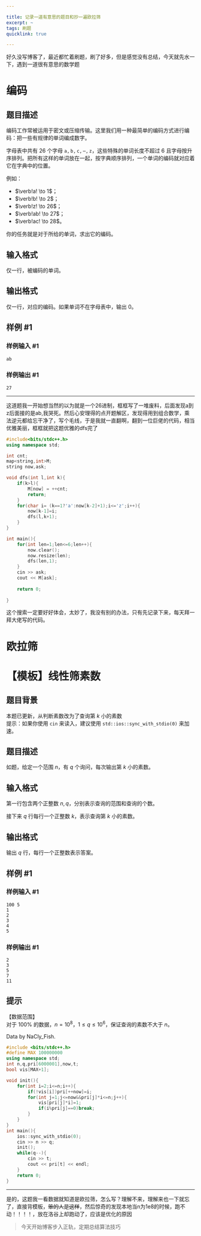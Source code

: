 ```yaml
---

title: 记录一道有意思的题目和抄一遍欧拉筛
excerpt: ~
tags: 刷题
quicklink: true

---
```




好久没写博客了，最近都忙着刷题，刷了好多，但是感觉没有总结，今天就先水一下，遇到一道很有意思的数学题



# 编码

## 题目描述

编码工作常被运用于密文或压缩传输。这里我们用一种最简单的编码方式进行编码：把一些有规律的单词编成数字。

字母表中共有 $26$ 个字母 $\mathtt{a,b,c,\cdots,z}$，这些特殊的单词长度不超过 $6$ 且字母按升序排列。把所有这样的单词放在一起，按字典顺序排列，一个单词的编码就对应着它在字典中的位置。

例如：

- $\verb!a! \to 1$；
- $\verb!b! \to 2$；
- $\verb!z! \to 26$；
- $\verb!ab! \to 27$；
- $\verb!ac! \to 28$。

你的任务就是对于所给的单词，求出它的编码。

## 输入格式

仅一行，被编码的单词。

## 输出格式

仅一行，对应的编码。如果单词不在字母表中，输出 $0$。

## 样例 #1

### 样例输入 #1

```
ab
```

### 样例输出 #1

```
27
```





---



这道题我一开始想当然的以为就是一个26进制，框框写了一堆废料，后面发现a到z后面接的是ab,我哭死。然后心安理得的点开题解区，发现得用到组合数学，乘法逆元都给忘干净了，写个毛线，于是我就一直翻啊，翻到一位巨佬的代码，相当优雅美丽，框框就把这题优雅的dfs完了

```cpp
#include<bits/stdc++.h>
using namespace std;

int cnt;
map<string,int>M;
string now,ask;

void dfs(int l,int k){
	if(k>l){
		M[now] = ++cnt;
		return;
	}
	for(char i= (k==1?'a':now[k-2]+1);i<='z';i++){
		now[k-1]=i;
		dfs(l,k+1);
	}
}

int main(){
	for(int len=1;len<=6;len++){
		now.clear();
		now.resize(len);
		dfs(len,1);
	}
	cin >> ask;
	cout << M[ask]; 
	
	return 0;
	
}
```

这个搜索一定要好好体会，太妙了，我没有别的办法，只有先记录下来，每天拜一拜大佬写的代码。







# 欧拉筛



# 【模板】线性筛素数

## 题目背景

本题已更新，从判断素数改为了查询第 $k$ 小的素数  
提示：如果你使用  `cin` 来读入，建议使用 `std::ios::sync_with_stdio(0)` 来加速。

## 题目描述

如题，给定一个范围 $n$，有 $q$ 个询问，每次输出第 $k$ 小的素数。

## 输入格式

第一行包含两个正整数 $n,q$，分别表示查询的范围和查询的个数。

接下来 $q$ 行每行一个正整数 $k$，表示查询第 $k$ 小的素数。

## 输出格式

输出 $q$ 行，每行一个正整数表示答案。

## 样例 #1

### 样例输入 #1

```
100 5
1
2
3
4
5
```

### 样例输出 #1

```
2
3
5
7
11
```

## 提示

【数据范围】  
对于 $100\%$ 的数据，$n = 10^8$，$1 \le q \le 10^6$，保证查询的素数不大于 $n$。

Data by NaCly\_Fish.



```cpp
#include <bits/stdc++.h>
#define MAX 100000000
using namespace std;
int n,q,pri[6000001],now,t;
bool vis[MAX+1];

void init(){
	for(int i=2;i<=n;i++){
		if(!vis[i])pri[++now]=i;
		for(int j=1;j<=now&&pri[j]*i<=n;j++){
			vis[pri[j]*i]=1;
			if(i%pri[j]==0)break;
		}
	}
}
int main(){
	ios::sync_with_stdio(0);
	cin >> n >> q;
	init();
	while(q--){
		cin >> t;
		cout << pri[t] << endl;
	}	
	return 0;
}
```



---

是的，这题我一看数据就知道是欧拉筛，怎么写？理解不来，理解来也一下就忘了，直接背模板，~~笨的人是这样~~，然后惊奇的发现本地当n为1e8的时候，跑不动！！！！，放在洛谷上却跑动了，应该是优化的原因







> 今天开始博客步入正轨，定期总结算法技巧




